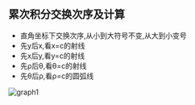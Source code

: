 ## 累次积分交换次序及计算
- 直角坐标下交换次序,从小到大符号不变,从大到小变号
- 先y后x,看x=c的射线
- 先x后y,看y=c的射线
- 先ρ后θ,看θ=c的射线
- 先θ后ρ,看ρ=c的圆弧线

![graph1](graph1.jpeg)
